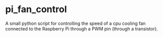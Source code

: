 # pi_fan_control
A small python script for controlling the speed of a cpu cooling fan connected to the Raspberry Pi through a PWM pin (through a transistor).
